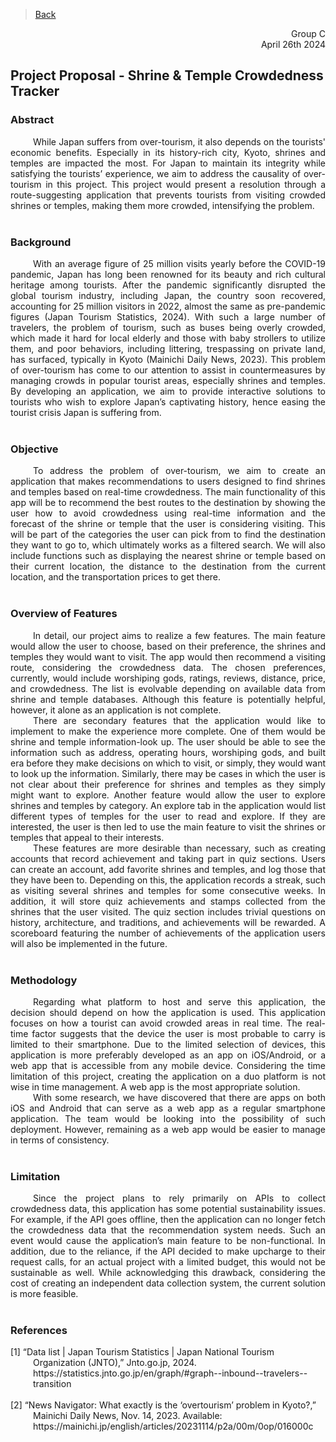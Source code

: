 > [Back](../README.md)
<div style="text-align: right"> Group C</div>
<div style="text-align: right"> April 26th 2024</div>

<h2> Project Proposal - Shrine & Temple Crowdedness Tracker </h2>

<h3>Abstract</h3>
<div style="text-align: justify; text-indent: 36px">While Japan suffers from over-tourism, it also depends on the tourists' economic benefits. Especially in its history-rich city, Kyoto, shrines and temples are impacted the most. For Japan to maintain its integrity while satisfying the tourists’ experience, we aim to address the causality of over-tourism in this project. This project would present a resolution through a route-suggesting application that prevents tourists from visiting crowded shrines or temples, making them more crowded, intensifying the problem. </div>
<br>

<h3>Background</h3>
<div style="text-align: justify; text-indent: 36px">With an average figure of 25 million visits yearly before the COVID-19 pandemic, Japan has long been renowned for its beauty and rich cultural heritage among tourists. After the pandemic significantly disrupted the global tourism industry, including Japan, the country soon recovered, accounting for 25 million visitors in 2022, almost the same as pre-pandemic figures (Japan Tourism Statistics, 2024). With such a large number of travelers, the problem of tourism, such as buses being overly crowded, which made it hard for local elderly and those with baby strollers to utilize them, and poor behaviors, including littering, trespassing on private land, has surfaced, typically in Kyoto (Mainichi Daily News, 2023). This problem of over-tourism has come to our attention to assist in countermeasures by managing crowds in popular tourist areas, especially shrines and temples. By developing an application, we aim to provide interactive solutions to tourists who wish to explore Japan’s captivating history, hence easing the tourist crisis Japan is suffering from.</div>    
<br>

<h3>Objective</h3>
<div style="text-align: justify; text-indent: 36px">To address the problem of over-tourism, we aim to create an application that makes recommendations to users designed to find shrines and temples based on real-time crowdedness. The main functionality of this app will be to recommend the best routes to the destination by showing the user how to avoid crowdedness using real-time information and the forecast of the shrine or temple that the user is considering visiting. This will be part of the categories the user can pick from to find the destination they want to go to, which ultimately works as a filtered search. We will also include functions such as displaying the nearest shrine or temple based on their current location, the distance to the destination from the current location, and the transportation prices to get there.</div>
<br>


<h3>Overview of Features</h3>
<div style="text-align: justify; text-indent: 36px">In detail, our project aims to realize a few features. The main feature would allow the user to choose, based on their preference, the shrines and temples they would want to visit. The app would then recommend a visiting route, considering the crowdedness data. The chosen preferences, currently, would include worshiping gods, ratings, reviews, distance, price, and crowdedness. The list is evolvable depending on available data from shrine and temple databases. Although this feature is potentially helpful, however, it alone as an application is not complete.</div>

<div style="text-align: justify; text-indent: 36px">There are secondary features that the application would like to implement to make the experience more complete. One of them would be shrine and temple information-look up. The user should be able to see the information such as address, operating hours, worshiping gods, and built era before they make decisions on which to visit, or simply, they would want to look up the information. Similarly, there may be cases in which the user is not clear about their preference for shrines and temples as they simply might want to explore. Another feature would allow the user to explore shrines and temples by category. An explore tab in the application would list different types of temples for the user to read and explore. If they are interested, the user is then led to use the main feature to visit the shrines or temples that appeal to their interests.</div>

<div style="text-align: justify; text-indent: 36px">These features are more desirable than necessary, such as creating accounts that record achievement and taking part in quiz sections. Users can create an account, add favorite shrines and temples, and log those that they have been to. Depending on this, the application records a streak, such as visiting several shrines and temples for some consecutive weeks. In addition, it will store quiz achievements and stamps collected from the shrines that the user visited. The quiz section includes trivial questions on history, architecture, and traditions, and achievements will be rewarded. A scoreboard featuring the number of achievements of the application users will also be implemented in the future.
</div>
<br>

<h3>Methodology</h3>
<div style="text-align: justify; text-indent: 36px">Regarding what platform to host and serve this application, the decision should depend on how the application is used. This application focuses on how a tourist can avoid crowded areas in real time. The real-time factor suggests that the device the user is most probable to carry is limited to their smartphone. Due to the limited selection of devices, this application is more preferably developed as an app on iOS/Android, or a web app that is accessible from any mobile device. Considering the time limitation of this project, creating the application on a duo platform is not wise in time management. A web app is the most appropriate solution. </div>

<div style="text-align: justify; text-indent: 36px">With some research, we have discovered that there are apps on both iOS and Android that can serve as a web app as a regular smartphone application. The team would be looking into the possibility of such deployment. However, remaining as a web app would be easier to manage in terms of consistency.</div>
<br>

<h3>Limitation</h3>
<div style="text-align: justify; text-indent: 36px">Since the project plans to rely primarily on APIs to collect crowdedness data, this application has some potential sustainability issues. For example, if the API goes offline, then the application can no longer fetch the crowdedness data that the recommendation system needs. Such an event would cause the application’s main feature to be non-functional. In addition, due to the reliance, if the API decided to make upcharge to their request calls, for an actual project with a limited budget, this would not be sustainable as well. While acknowledging this drawback, considering the cost of creating an independent data collection system, the current solution is more feasible. </div>
<br>

<h3>References</h3>
<div style="text-indent: -36px; padding-left: 36px">  
[1] “Data list | Japan Tourism Statistics | Japan National Tourism Organization (JNTO),” Jnto.go.jp, 2024. https://statistics.jnto.go.jp/en/graph/#graph--inbound--travelers--transition
</div>
‌
<div style="text-indent: -36px; padding-left: 36px">  
[2] “News Navigator: What exactly is the ‘overtourism’ problem in Kyoto?,” Mainichi Daily News, Nov. 14, 2023. Available: https://mainichi.jp/english/articles/20231114/p2a/00m/0op/016000c
</div>

